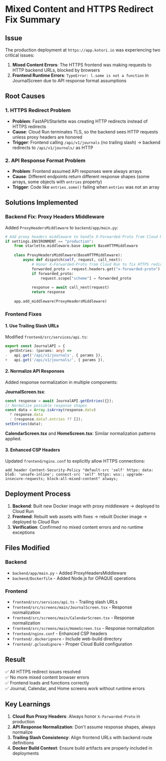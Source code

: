 # Mixed Content and HTTPS Redirect Fix Summary

## Issue
The production deployment at `https://app.kotori.io` was experiencing two critical issues:

1. **Mixed Content Errors**: The HTTPS frontend was making requests to HTTP backend URLs, blocked by browsers
2. **Frontend Runtime Errors**: `TypeError: l.some is not a function` in JournalScreen due to API response format assumptions

## Root Causes

### 1. HTTPS Redirect Problem
- **Problem**: FastAPI/Starlette was creating HTTP redirects instead of HTTPS redirects
- **Cause**: Cloud Run terminates TLS, so the backend sees HTTP requests unless proxy headers are honored
- **Trigger**: Frontend calling `/api/v1/journals` (no trailing slash) → backend redirects to `/api/v1/journals/` as HTTP

### 2. API Response Format Problem  
- **Problem**: Frontend assumed API responses were always arrays
- **Cause**: Different endpoints return different response shapes (some arrays, some objects with `entries` property)
- **Trigger**: Code like `entries.some()` failing when `entries` was not an array

## Solutions Implemented

### Backend Fix: Proxy Headers Middleware
Added `ProxyHeadersMiddleware` to `backend/app/main.py`:

```python
# Add proxy headers middleware to handle X-Forwarded-Proto from Cloud Run
if settings.ENVIRONMENT == "production":
    from starlette.middleware.base import BaseHTTPMiddleware
    
    class ProxyHeadersMiddleware(BaseHTTPMiddleware):
        async def dispatch(self, request, call_next):
            # Honor X-Forwarded-Proto from Cloud Run to fix HTTPS redirects
            forwarded_proto = request.headers.get("x-forwarded-proto")
            if forwarded_proto:
                request.scope["scheme"] = forwarded_proto
            
            response = await call_next(request)
            return response
    
    app.add_middleware(ProxyHeadersMiddleware)
```

### Frontend Fixes

#### 1. Use Trailing Slash URLs
Modified `frontend/src/services/api.ts`:
```typescript
export const JournalAPI = {
  getEntries: (params: any) => 
-   api.get('/api/v1/journals', { params }),
+   api.get('/api/v1/journals/', { params }),
```

#### 2. Normalize API Responses
Added response normalization in multiple components:

**JournalScreen.tsx**:
```typescript
const response = await JournalAPI.getEntries({});
// Normalize possible response shapes
const data = Array.isArray(response.data)
  ? response.data
  : (response.data?.entries ?? []);
setEntries(data);
```

**CalendarScreen.tsx** and **HomeScreen.tsx**: Similar normalization patterns applied.

#### 3. Enhanced CSP Headers
Updated `frontend/nginx.conf` to explicitly allow HTTPS connections:
```nginx
add_header Content-Security-Policy "default-src 'self' https: data: blob: 'unsafe-inline'; connect-src 'self' https: wss:; upgrade-insecure-requests; block-all-mixed-content" always;
```

## Deployment Process

1. **Backend**: Built new Docker image with proxy middleware → deployed to Cloud Run
2. **Frontend**: Rebuilt web assets with fixes → rebuilt Docker image → deployed to Cloud Run
3. **Verification**: Confirmed no mixed content errors and no runtime exceptions

## Files Modified

### Backend
- `backend/app/main.py` - Added ProxyHeadersMiddleware
- `backend/Dockerfile` - Added Node.js for OPAQUE operations

### Frontend  
- `frontend/src/services/api.ts` - Trailing slash URLs
- `frontend/src/screens/main/JournalScreen.tsx` - Response normalization
- `frontend/src/screens/main/CalendarScreen.tsx` - Response normalization  
- `frontend/src/screens/main/HomeScreen.tsx` - Response normalization
- `frontend/nginx.conf` - Enhanced CSP headers
- `frontend/.dockerignore` - Include web-build directory
- `frontend/.gcloudignore` - Proper Cloud Build configuration

## Result
✅ All HTTPS redirect issues resolved  
✅ No more mixed content browser errors  
✅ Frontend loads and functions correctly  
✅ Journal, Calendar, and Home screens work without runtime errors

## Key Learnings
1. **Cloud Run Proxy Headers**: Always honor `X-Forwarded-Proto` in production
2. **API Response Normalization**: Don't assume response shapes, always normalize
3. **Trailing Slash Consistency**: Align frontend URLs with backend route definitions
4. **Docker Build Context**: Ensure build artifacts are properly included in deployments
